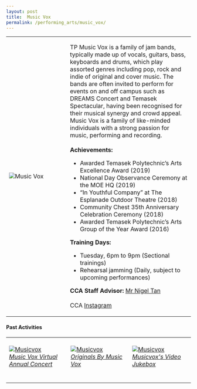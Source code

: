 ```yaml
---
layout: post
title:  Music Vox
permalink: /performing_arts/music_vox/
---
```


<div>
<table>
    <tr>
        <td style="width:33%"><image src="{{site.baseurl}}/images/CCA_music_vox.jpg" style="display:block;margin-left:auto;margin-right:auto;" alt="Music Vox"></image></td>
        <td>
            <p>
                TP Music Vox is a family of jam bands, typically made up of vocals, guitars, bass, keyboards and drums, which play assorted genres including pop, rock and indie of original and cover music. The bands are often invited to perform for events on and off campus such as DREAMS Concert and Temasek Spectacular, having been recognised for their musical synergy and crowd appeal. Music Vox is a family of like-minded individuals with a strong passion for music, performing and recording.<br>
                <br>
                <b>Achievements:</b><br>
                <ul>
                    <li>Awarded Temasek Polytechnic’s Arts Excellence Award (2019)</li>
                    <li>National Day Observance Ceremony at the MOE HQ (2019)</li>
                    <li>“In Youthful Company” at The Esplanade Outdoor Theatre (2018)</li>
                    <li>Community Chest 35th Anniversary Celebration Ceremony (2018)</li>
                    <li>Awarded Temasek Polytechnic’s Arts Group of the Year Award (2016)</li>
                </ul>
            </p>
            <p>
                <b>Training Days:</b><br>
                <ul>    
                    <li>Tuesday, 6pm to 9pm (Sectional trainings)</li>
                    <li>Rehearsal jamming (Daily, subject to upcoming performances)</li>
                </ul>
            </p>
            <p>
                <b>CCA Staff Advisor:</b> <a href="mailto:nigeltan@tp.edu.sg">Mr Nigel Tan</a><br>
                <br>
                CCA <a href="https://www.instagram.com/tpmusicvox">Instagram</a>
            </p>
        </td>
    </tr>
</table>
</div>

#### Past Activities

<table>
    <tr>
        <td style="width:33%"><br>
            <a href="https://www.instagram.com/p/CNbly9anvrB/">
                <image src="{{site.baseurl}}/images/CCA-MV_IG4.JPG" style="display:block;margin-left:auto;margin-right:auto;" alt="Musicvox">
                <h6 style="margin-top:0%">Music Vox Virtual Annual Concert</h6>
                </image>
            </a>
        </td>
        <td style="width:33%"><br>
            <a href="https://www.instagram.com/p/CMhG8LDHUwV/">
                <image src="{{site.baseurl}}/images/CCA-MV_IG5.JPG" style="display:block;margin-left:auto;margin-right:auto;" alt="Musicvox">
                <h6 style="margin-top:0%">Originals By Music Vox</h6>
                </image>
            </a>
        </td>
        <td style="width:33%"><br>
            <a href="https://www.instagram.com/p/CDjKfMGAHsT/">
                <image src="{{site.baseurl}}/images/CCA-MV_IG1.png" style="display:block;margin-left:auto;margin-right:auto;" alt="Musicvox">
                <h6 style="margin-top:0%">Musicvox's Video Jukebox</h6>    
                </image>
            </a>
        </td>
    </tr>
</table>


